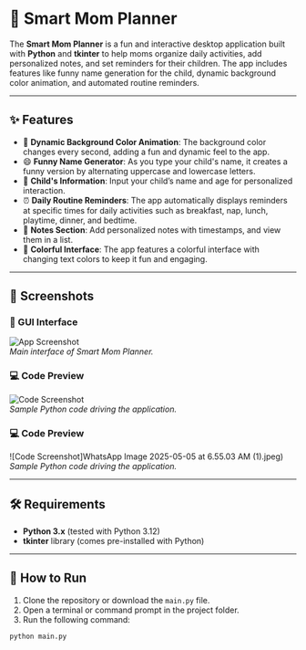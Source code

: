 # 🌟 Smart Mom Planner

The **Smart Mom Planner** is a fun and interactive desktop application built with **Python** and **tkinter** to help moms organize daily activities, add personalized notes, and set reminders for their children. The app includes features like funny name generation for the child, dynamic background color animation, and automated routine reminders.

---

## ✨ Features

- 🎨 **Dynamic Background Color Animation**: The background color changes every second, adding a fun and dynamic feel to the app.
- 😄 **Funny Name Generator**: As you type your child's name, it creates a funny version by alternating uppercase and lowercase letters.
- 👶 **Child's Information**: Input your child’s name and age for personalized interaction.
- ⏰ **Daily Routine Reminders**: The app automatically displays reminders at specific times for daily activities such as breakfast, nap, lunch, playtime, dinner, and bedtime.
- 📝 **Notes Section**: Add personalized notes with timestamps, and view them in a list.
- 🌈 **Colorful Interface**: The app features a colorful interface with changing text colors to keep it fun and engaging.

---

## 📸 Screenshots

### 🧩 GUI Interface

![App Screenshot](images/smart_mom_gui.jpeg)  
*Main interface of Smart Mom Planner.*

### 💻 Code Preview

![Code Screenshot](images/smart_mom_code.png)  
*Sample Python code driving the application.*



### 💻 Code Preview

![Code Screenshot]WhatsApp Image 2025-05-05 at 6.55.03 AM (1).jpeg)  
*Sample Python code driving the application.*




---

## 🛠 Requirements

- **Python 3.x** (tested with Python 3.12)
- **tkinter** library (comes pre-installed with Python)

---

## 🚀 How to Run

1. Clone the repository or download the `main.py` file.
2. Open a terminal or command prompt in the project folder.
3. Run the following command:

```bash
python main.py


